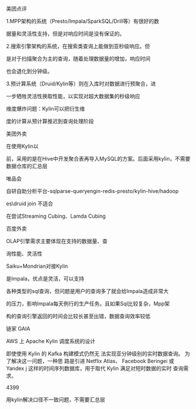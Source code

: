 美团点评

1.MPP架构的系统（Presto/Impala/SparkSQL/Drill等）有很好的数

据量和灵活性支持，但是对响应时间是没有保证的。

2.搜索引擎架构的系统，在搜索类查询上能做到亚秒级响应。但

是对于扫描聚合为主的查询，随着处理数据量的增加，响应时间

也会退化到分钟级。

3.预计算系统（Druid/Kylin等）则在入库时对数据进行预聚合，进

一步牺牲灵活性换取性能，以实现对超大数据集的秒级响应

维度爆炸问题：Kylin可以把衍生维

度的计算从预计算推迟到查询处理阶段



美团外卖

在使用Kylin以

前，采用的是在Hive中开发聚合表再导入MySQL的方案。后面采用kylin，不需要数据仓库的汇总层



唯品会

自研自助分析平台-sqlparse-queryengin-redis-presto/kylin-hive/hadoop

es\druid join 不适合

在尝试Streaming Cubing、Lamda Cubing



百度外卖

OLAP引擎需求主要体现在支持的数据量、查

询性能、灵活性

Saiku+Mondrian对接Kylin

是Impala，优点是灵活，可以支持

各种类型的sql查询，但问题是用户的查询多了就会给Impala造成非常大

的压力，影响Impala每天例行的生产任务。且如果Sql比较复杂，Mpp架

构的查询引擎返回的时间会比较长甚至出错，数据查询效率较低



链家 GAIA



AWS 上 Apache Kylin 调度系统的设计

即使使用 Kylin 的 Kafka 构建模式仍然无 法实现亚分钟级别的实时数据查询。 为了解决这一问题，一种思 路是引进 Netflix Atlas、 Facebook Beringei 或 Yandex j 这样的时间序列数据库，用于取代 Kylin 满足对短时数据的实时 查询需求。



4399

用kylin解决口径不一致问题，不需要汇总层


